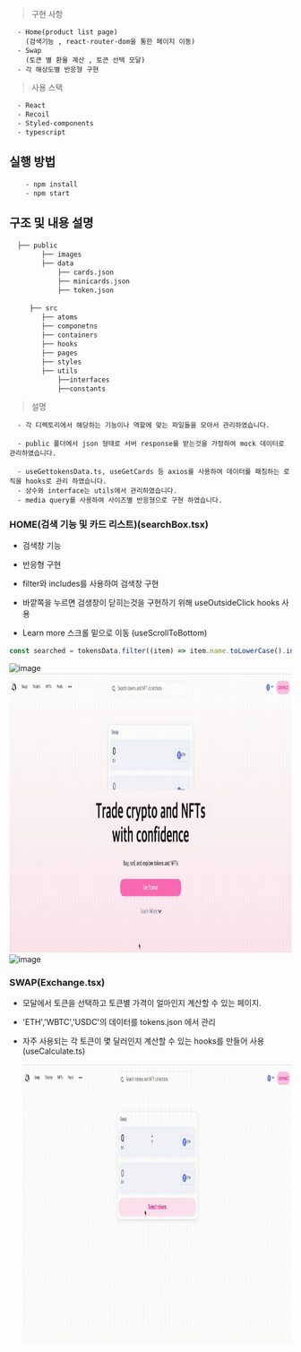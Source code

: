 > 구현 사항

      - Home(product list page)
        (검색기능 , react-router-dom을 통한 페이지 이동)
      - Swap
        (토큰 별 환율 계산 , 토큰 선택 모달)
      - 각 해상도별 반응형 구현

> 사용 스택

      - React
      - Recoil
      - Styled-components
      - typescript

## 실행 방법

```
    - npm install
    - npm start
```

## 구조 및 내용 설명

      ├── public
            ├── images
            ├── data
                ├── cards.json
                ├── minicards.json
                ├── token.json

         ├── src
            ├── atoms
            ├── componetns
            ├── containers
            ├── hooks
            ├── pages
            ├── styles
            ├── utils
                ├──interfaces
                ├──constants

> 설명

      - 각 디렉토리에서 해당하는 기능이나 역할에 맞는 파일들을 모아서 관리하였습니다.

      - public 폴더에서 json 형태로 서버 response를 받는것을 가정하여 mock 데이터로 관리하였습니다.

      - useGettokensData.ts, useGetCards 등 axios를 사용하여 데이터를 패칭하는 로직을 hooks로 관리 하였습니다.
      - 상수와 interface는 utils에서 관리하였습니다.
      - media query를 사용하여 사이즈별 반응형으로 구현 하였습니다.

### HOME(검색 기능 및 카드 리스트)(searchBox.tsx)

- 검색창 기능
- 반응형 구현

- filter와 includes를 사용하여 검색창 구현
- 바깥쪽을 누르면 검생창이 닫히는것을 구현하기 위해 useOutsideClick hooks 사용
- Learn more 스크롤 밑으로 이동 (useScrollToBottom)

```jsx
const searched = tokensData.filter((item) => item.name.toLowerCase().includes(searchInputValue.toLowerCase()));
```

<img src="https://github.com/Jaehyuksssss/my_boilerplate/blob/master/src/public/images/learnmore.gif?raw=true"  width="642" height="500" alt="image">

<img src="https://github.com/Jaehyuksssss/my_boilerplate/blob/master/src/public/images/search.gif?raw=true"  width="642" height="500" alt="image">

<img src="https://github.com/Jaehyuksssss/my_boilerplate/blob/master/src/public/images/%EB%B0%98%EC%9D%91%ED%98%95.gif?raw=true"  width="642" height="500" alt="image">

### SWAP(Exchange.tsx)

- 모달에서 토큰을 선택하고 토큰별 가격이 얼마인지 계산할 수 있는 페이지.
- 'ETH','WBTC','USDC'의 데이터를 tokens.json 에서 관리
- 자주 사용되는 각 토큰이 몇 달러인지 계산할 수 있는 hooks를 만들어 사용
  (useCalculate.ts)

  <img src="https://github.com/Jaehyuksssss/my_boilerplate/blob/master/src/public/images/swap.gif?raw=true" width="642" height="500" alt="image">
